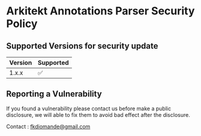 # Arkitekt Annotations Parser Security Policy

## Supported Versions for security update

| Version | Supported          |
| ------- | ------------------ |
| 1.x.x   | :white_check_mark: |

## Reporting a Vulnerability

If you found a vulnerability please contact us before make a public disclosure, 
we will able to fix them to avoid bad effect after the disclosure.

Contact : fkdiomande@gmail.com
